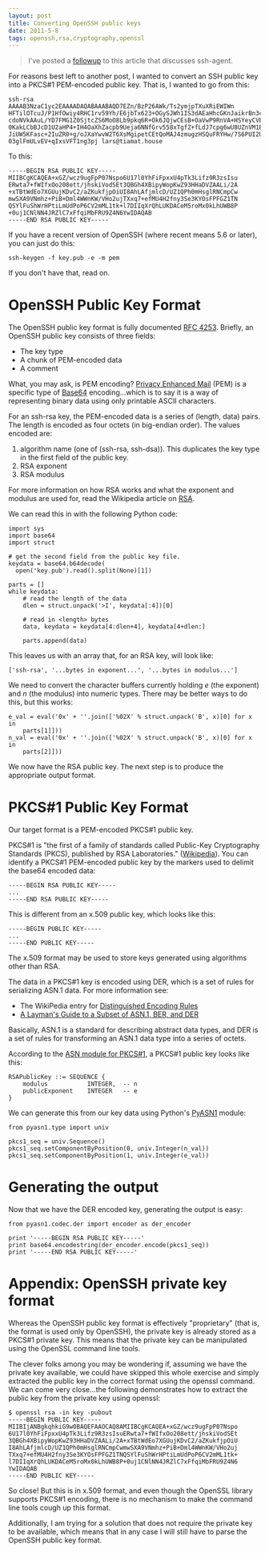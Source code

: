 ```yaml
---
layout: post
title: Converting OpenSSH public keys
date: 2011-5-8
tags: openssh,rsa,cryptography,openssl
---
```


> I've posted a [followup][1] to this article that discusses ssh-agent.

For reasons best left to another post, I wanted to convert an SSH public key into a PKCS#1 PEM-encoded public key. That is, I wanted to go from this:
    
    
    ssh-rsa AAAAB3NzaC1yc2EAAAADAQABAAABAQD7EZn/BzP26AWk/Ts2ymjpTXuXRiEWIWn
    HFTilOTcuJ/P1HfOwiy4RHC1rv59Yh/E6jbTx623+OGySJWh1IS3dAEaHhcGKnJaikrBn3c
    cdoNVkAAuL/YD7FMG1Z0SjtcZS6MoO8Lb9pkq6R+Ok6JQjwCEsB+OaVwP9RnVA+HSYeyCVE
    0KakLCbBJcD1U2aHP4+IH4OaXhZacpb9Ueja6NNfGrv558xTgfZ+fLdJ7cpg6wU8UZnVM1B
    JiUW5KFasc+2IuZR0+g/oJXaYwvW2T6XsMgipetCEtQoMAJ4zmugzHSQuFRYHw/7S6PUI2U
    03glFmULvEV+qIxsVFT1ng3pj lars@tiamat.house
    

To this:
    
    
    -----BEGIN RSA PUBLIC KEY-----
    MIIBCgKCAQEA+xGZ/wcz9ugFpP07Nspo6U17l0YhFiFpxxU4pTk3Lifz9R3zsIsu
    ERwta7+fWIfxOo208ett/jhskiVodSEt3QBGh4XBipyWopKwZ93HHaDVZAALi/2A
    +xTBtWdEo7XGUujKDvC2/aZKukfjpOiUI8AhLAfjmlcD/UZ1QPh0mHsglRNCmpCw
    mwSXA9VNmhz+PiB+Dml4WWnKW/VHo2ujTXxq7+efMU4H2fny3Se3KYOsFPFGZ1TN
    QSYlFuShWrHPtiLmUdPoP6CV2mML1tk+l7DIIqXrQhLUKDACeM5roMx0kLhUWB8P
    +0uj1CNlNN4JRZlC7xFfqiMbFRU9Z4N6YwIDAQAB
    -----END RSA PUBLIC KEY-----
    

If you have a recent version of OpenSSH (where recent means 5.6 or later), you can just do this:
    
    
    ssh-keygen -f key.pub -e -m pem
    

If you don't have that, read on.

# OpenSSH Public Key Format

The OpenSSH public key format is fully documented [RFC 4253][2]. Briefly, an OpenSSH public key consists of three fields:

  - The key type
  - A chunk of PEM-encoded data
  - A comment

What, you may ask, is PEM encoding? [Privacy Enhanced Mail][3] (PEM) is a specific type of [Base64][4] encoding...which is to say it is a way of representing binary data using only printable ASCII characters.

For an ssh-rsa key, the PEM-encoded data is a series of (length, data) pairs. The length is encoded as four octets (in big-endian order). The values encoded are:

  1. algorithm name (one of (ssh-rsa, ssh-dsa)). This duplicates the key type in the first field of the public key.
  2. RSA exponent
  3. RSA modulus

For more information on how RSA works and what the exponent and modulus are used for, read the Wikipedia article on [RSA][5].

We can read this in with the following Python code:
    
    
    import sys
    import base64
    import struct
    
    # get the second field from the public key file.
    keydata = base64.b64decode(
      open('key.pub').read().split(None)[1])
    
    parts = []
    while keydata:
        # read the length of the data
        dlen = struct.unpack('>I', keydata[:4])[0]
    
        # read in <length> bytes
        data, keydata = keydata[4:dlen+4], keydata[4+dlen:]
    
        parts.append(data)
    

This leaves us with an array that, for an RSA key, will look like:
    
    
    ['ssh-rsa', '...bytes in exponent...', '...bytes in modulus...']
    

We need to convert the character buffers currently holding _e_ (the exponent) and _n_ (the modulus) into numeric types. There may be better ways to do this, but this works:
    
    
    e_val = eval('0x' + ''.join(['%02X' % struct.unpack('B', x)[0] for x in
        parts[1]]))
    n_val = eval('0x' + ''.join(['%02X' % struct.unpack('B', x)[0] for x in
        parts[2]]))
    

We now have the RSA public key. The next step is to produce the appropriate output format.

# PKCS#1 Public Key Format

Our target format is a PEM-encoded PKCS#1 public key.

PKCS#1 is "the first of a family of standards called Public-Key Cryptography Standards (PKCS), published by RSA Laboratories." ([Wikipedia][6]). You can identify a PKCS#1 PEM-encoded public key by the markers used to delimit the base64 encoded data:
    
    
    -----BEGIN RSA PUBLIC KEY-----
    ...
    -----END RSA PUBLIC KEY-----
    

This is different from an x.509 public key, which looks like this:
    
    
    -----BEGIN PUBLIC KEY-----
    ...
    -----END PUBLIC KEY-----
    

The x.509 format may be used to store keys generated using algorithms other than RSA.

The data in a PKCS#1 key is encoded using DER, which is a set of rules for serializing ASN.1 data. For more information see:

  - The WikiPedia entry for [Distinguished Encoding Rules][7]
  - [A Layman's Guide to a Subset of ASN.1, BER, and DER][8]

Basically, ASN.1 is a standard for describing abstract data types, and DER is a set of rules for transforming an ASN.1 data type into a series of octets.

According to the [ASN module for PKCS#1][9], a PKCS#1 public key looks like this:
    
    
    RSAPublicKey ::= SEQUENCE {
        modulus           INTEGER,  -- n
        publicExponent    INTEGER   -- e
    }
    

We can generate this from our key data using Python's [PyASN1][10] module:
    
    
    from pyasn1.type import univ
    
    pkcs1_seq = univ.Sequence()
    pkcs1_seq.setComponentByPosition(0, univ.Integer(n_val))
    pkcs1_seq.setComponentByPosition(1, univ.Integer(e_val))
    

# Generating the output

Now that we have the DER encoded key, generating the output is easy:
    
    
    from pyasn1.codec.der import encoder as der_encoder
    
    print '-----BEGIN RSA PUBLIC KEY-----'
    print base64.encodestring(der_encoder.encode(pkcs1_seq))
    print '-----END RSA PUBLIC KEY-----'
    

# Appendix: OpenSSH private key format

Whereas the OpenSSH public key format is effectively "proprietary" (that is, the format is used only by OpenSSH), the private key is already stored as a PKCS#1 private key. This means that the private key can be manipulated using the OpenSSL command line tools.

The clever folks among you may be wondering if, assuming we have the private key available, we could have skipped this whole exercise and simply extracted the public key in the correct format using the openssl command. We can come very close...the following demonstrates how to extract the public key from the private key using openssl:
    
    
    $ openssl rsa -in key -pubout
    -----BEGIN PUBLIC KEY-----
    MIIBIjANBgkqhkiG9w0BAQEFAAOCAQ8AMIIBCgKCAQEA+xGZ/wcz9ugFpP07Nspo
    6U17l0YhFiFpxxU4pTk3Lifz9R3zsIsuERwta7+fWIfxOo208ett/jhskiVodSEt
    3QBGh4XBipyWopKwZ93HHaDVZAALi/2A+xTBtWdEo7XGUujKDvC2/aZKukfjpOiU
    I8AhLAfjmlcD/UZ1QPh0mHsglRNCmpCwmwSXA9VNmhz+PiB+Dml4WWnKW/VHo2uj
    TXxq7+efMU4H2fny3Se3KYOsFPFGZ1TNQSYlFuShWrHPtiLmUdPoP6CV2mML1tk+
    l7DIIqXrQhLUKDACeM5roMx0kLhUWB8P+0uj1CNlNN4JRZlC7xFfqiMbFRU9Z4N6
    YwIDAQAB
    -----END PUBLIC KEY-----
    

So close! But this is in x.509 format, and even though the OpenSSL library supports PKCS#1 encoding, there is no mechanism to make the command line tools cough up this format.

Additionally, I am trying for a solution that does not require the private key to be available, which means that in any case I will still have to parse the OpenSSH public key format.

   [1]: http://blog.oddbit.com/2011/05/signing-data-with-ssh-agent.html
   [2]: http://tools.ietf.org/html/rfc4253#section-6.6
   [3]: http://en.wikipedia.org/wiki/Base64#Privacy-enhanced_mail
   [4]: http://en.wikipedia.org/wiki/Base64
   [5]: http://en.wikipedia.org/wiki/RSA
   [6]: http://en.wikipedia.org/wiki/PKCS1
   [7]: http://en.wikipedia.org/wiki/Distinguished_Encoding_Rules
   [8]: http://luca.ntop.org/Teaching/Appunti/asn1.html
   [9]: ftp://ftp.rsasecurity.com/pub/pkcs/pkcs-1/pkcs-1v2-1.asn
   [10]: http://pyasn1.sourceforge.net/

